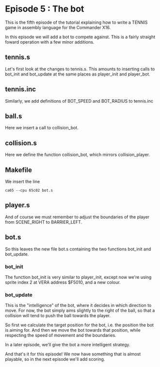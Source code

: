 # Episode 5 : The bot

This is the fifth episode of the tutorial explaining how to write a TENNIS
game in assembly language for the Commander X16.

In this episode we will add a bot to compete against. This is a fairly straight
foward operation with a few minor additions.

## tennis.s
Let's first look at the changes to tennis.s. This amounts to inserting calls to
bot\_init and bot\_update at the same places as player\_init and player\_bot.

## tennis.inc
Similarly, we add definitions of BOT\_SPEED and BOT\_RADIUS to tennis.inc

## ball.s
Here we insert a call to collision\_bot.

## collision.s
Here we define the function collision\_bot, which mirrors collision\_player.

## Makefile
We insert the line
```
ca65 --cpu 65c02 bot.s
```

## player.s
And of course we must remember to adjust the boundaries of the player from
SCENE\_RIGHT to BARRIER\_LEFT.

## bot.s
So this leaves the new file bot.s containing the two functions bot\_init and
bot\_update.

### bot\_init
The function bot\_init is very similar to player\_init, except now we're using
sprite index 2 at VERA address $F5010, and a new colour.

### bot\_update
This is the "intelligence" of the bot, where it decides in which direction to
move.  For now, the bot simply aims slightly to the right of the ball, so that
a collision will tend to push the ball towards the player.

So first we calculate the target position for the bot, i.e. the position the
bot is aiming for. And then we move the bot towards that position, while
respecting the speed of movement and the boundaries.

In a later episode, we'll give the bot a more intelligent strategy.

And that's it for this episode! We now have something that is almost playable,
so in the next episode we'll add scoring.

